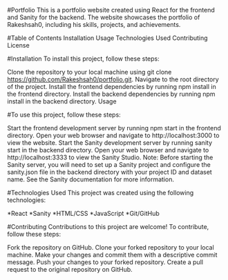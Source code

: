 #Portfolio
This is a portfolio website created using React for the frontend and Sanity for the backend. The website showcases the portfolio of Rakeshsah0, including his skills, projects, and achievements.

#Table of Contents
Installation
Usage
Technologies Used
Contributing
License

#Installation
To install this project, follow these steps:

Clone the repository to your local machine using git clone https://github.com/Rakeshsah0/portfolio.git.
Navigate to the root directory of the project.
Install the frontend dependencies by running npm install in the frontend directory.
Install the backend dependencies by running npm install in the backend directory.
Usage

#To use this project, follow these steps:

Start the frontend development server by running npm start in the frontend directory.
Open your web browser and navigate to http://localhost:3000 to view the website.
Start the Sanity development server by running sanity start in the backend directory.
Open your web browser and navigate to http://localhost:3333 to view the Sanity Studio.
Note: Before starting the Sanity server, you will need to set up a Sanity project and configure the sanity.json file in the backend directory with your project ID and dataset name. See the Sanity documentation for more information.

#Technologies Used
This project was created using the following technologies:

*React
*Sanity
*HTML/CSS
*JavaScript
*Git/GitHub

#Contributing
Contributions to this project are welcome! To contribute, follow these steps:

Fork the repository on GitHub.
Clone your forked repository to your local machine.
Make your changes and commit them with a descriptive commit message.
Push your changes to your forked repository.
Create a pull request to the original repository on GitHub.
